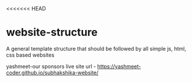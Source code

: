 <<<<<<< HEAD
# website-structure
A general template structure that should be followed by all simple js, html, css based websites


yashmeet-our sponsors live site url - https://yashmeet-coder.github.io/subhakshika-website/

